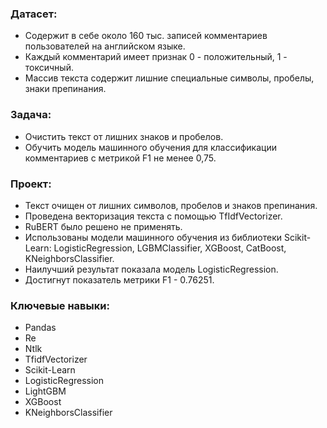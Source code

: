 ### Датасет:
* Содержит в себе около 160 тыс. записей комментариев пользователей на английском языке.
* Каждый комментарий имеет признак 0 - положительный, 1 - токсичный.
* Массив текста содержит лишние специальные символы, пробелы, знаки препинания.

### Задача:
* Очистить текст от лишних знаков и пробелов.
* Обучить модель машинного обучения для классификации комментариев с метрикой F1 не менее 0,75.

### Проект:
* Текст очищен от лишних символов, пробелов и знаков препинания.
* Проведена векторизация текста с помощью TfIdfVectorizer.
* RuBERT было решено не применять.
* Использованы модели машинного обучения из библиотеки Scikit-Learn: LogisticRegression, LGBMClassifier, XGBoost, CatBoost, KNeighborsClassifier.
* Наилучший результат показала модель LogisticRegression.
* Достигнут показатель метрики F1 - 0.76251.

### Ключевые навыки:
* Pandas
* Re
* Ntlk
* TfidfVectorizer
* Scikit-Learn
* LogisticRegression
* LightGBM
* XGBoost
* KNeighborsClassifier
